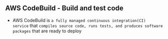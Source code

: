 ## AWS CodeBuild - Build and test code

- AWS CodeBuild is `a fully managed continuous integration(CI) service` that `compiles source code, runs tests, and produces software packages` that are ready to deploy
